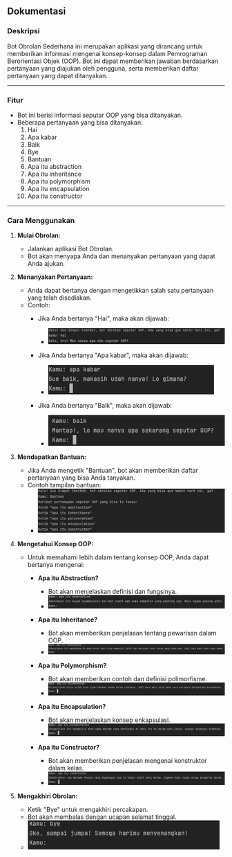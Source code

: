## Dokumentasi

### Deskripsi
Bot Obrolan Sederhana ini merupakan aplikasi yang dirancang untuk memberikan informasi mengenai konsep-konsep dalam Pemrograman Berorientasi Objek (OOP). Bot ini dapat memberikan jawaban berdasarkan pertanyaan yang diajukan oleh pengguna, serta memberikan daftar pertanyaan yang dapat ditanyakan.

----------- 

### Fitur
- Bot ini berisi informasi seputar OOP yang bisa ditanyakan.
- Beberapa pertanyaan yang bisa ditanyakan:
   1. Hai
   2. Apa kabar
   3. Baik
   4. Bye 
   5. Bantuan
   6. Apa itu abstraction
   7. Apa itu inheritance
   8. Apa itu polymorphism
   9. Apa itu encapsulation
   10. Apa itu constructor

---------

### Cara Menggunakan
1. **Mulai Obrolan:** 
   - Jalankan aplikasi Bot Obrolan.
   - Bot akan menyapa Anda dan menanyakan pertanyaan yang dapat Anda ajukan.

2. **Menanyakan Pertanyaan:**
   - Anda dapat bertanya dengan mengetikkan salah satu pertanyaan yang telah disediakan.
   - Contoh:
     - Jika Anda bertanya "Hai", maka akan dijawab:
       - ![Hai](img/hai.png)

     - Jika Anda bertanya "Apa kabar", maka akan dijawab:
       - ![Apa kabar](img/apa_kabar.png)

     - Jika Anda bertanya "Baik", maka akan dijawab:
       - ![Apa kabar](img/baik.png)

3. **Mendapatkan Bantuan:**
   - Jika Anda mengetik "Bantuan", bot akan memberikan daftar pertanyaan yang bisa Anda tanyakan.
   - Contoh tampilan bantuan:
     - ![Bantuan](img/bantuan.png)

4. **Mengetahui Konsep OOP:**
   - Untuk memahami lebih dalam tentang konsep OOP, Anda dapat bertanya mengenai:
     - **Apa itu Abstraction?**
       - Bot akan menjelaskan definisi dan fungsinya.
       - ![Abstraction](img/abstraction.png)

     - **Apa itu Inheritance?**
       - Bot akan memberikan penjelasan tentang pewarisan dalam OOP.
       - ![Inheritance](img/inheritance.png)

     - **Apa itu Polymorphism?**
       - Bot akan memberikan contoh dan definisi polimorfisme.
       - ![Polymorphism](img/polymorphism.png)

     - **Apa itu Encapsulation?**
       - Bot akan menjelaskan konsep enkapsulasi.
       - ![Encapsulation](img/encapsulation.png)

     - **Apa itu Constructor?**
       - Bot akan memberikan penjelasan mengenai konstruktor dalam kelas.
       - ![Constructor](img/constructor.png)

5. **Mengakhiri Obrolan:**
   - Ketik "Bye" untuk mengakhiri percakapan.
   - Bot akan membalas dengan ucapan selamat tinggal.
   - ![Bye](img/bye.png)

